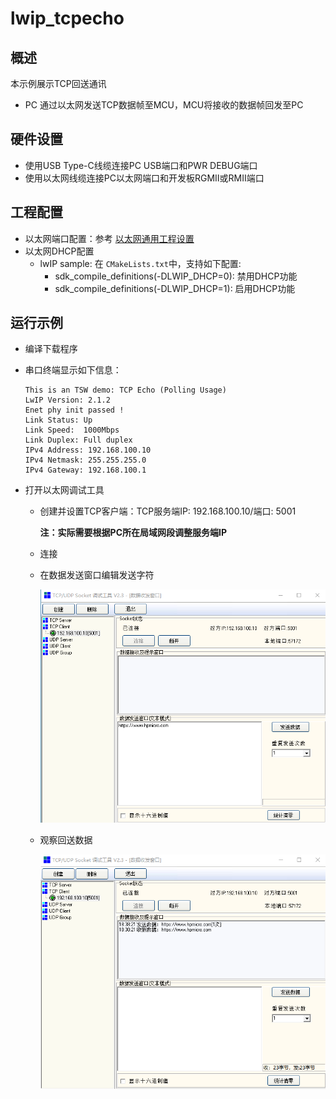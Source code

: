 # lwip_tcpecho

## 概述

本示例展示TCP回送通讯

- PC 通过以太网发送TCP数据帧至MCU，MCU将接收的数据帧回发至PC

## 硬件设置

* 使用USB Type-C线缆连接PC USB端口和PWR DEBUG端口
* 使用以太网线缆连接PC以太网端口和开发板RGMII或RMII端口

## 工程配置

- 以太网端口配置：参考 [以太网通用工程设置](../doc/Ethernet_Common_Project_Settings_zh.md)
- 以太网DHCP配置
  - lwIP sample:  在 `CMakeLists.txt`中，支持如下配置:
    - sdk_compile_definitions(-DLWIP_DHCP=0): 禁用DHCP功能
    - sdk_compile_definitions(-DLWIP_DHCP=1): 启用DHCP功能

## 运行示例

* 编译下载程序
* 串口终端显示如下信息：

  ```console
  This is an TSW demo: TCP Echo (Polling Usage)
  LwIP Version: 2.1.2
  Enet phy init passed !
  Link Status: Up
  Link Speed:  1000Mbps
  Link Duplex: Full duplex
  IPv4 Address: 192.168.100.10
  IPv4 Netmask: 255.255.255.0
  IPv4 Gateway: 192.168.100.1
  ```
* 打开以太网调试工具

  - 创建并设置TCP客户端：TCP服务端IP: 192.168.100.10/端口: 5001

    **注：实际需要根据PC所在局域网段调整服务端IP**
  - 连接
  - 在数据发送窗口编辑发送字符

    ![img](../doc/tsn_lwip_tcpecho_1.png)
  - 观察回送数据

    ![img](../doc/tsn_lwip_tcpecho_2.png)

